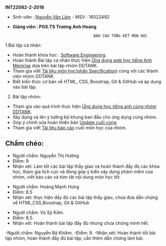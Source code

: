 **INT22082-2-2018**

+ Sinh viên : [Nguyễn Văn Lâm](https://github.com/godturtle48)  - MSV : 16022492

+ **Giảng viên : PGS.TS Trương Anh Hoàng**
                                
                                          BÁO CÁO TỔNG KẾT MÔN HỌC

1.Bài tập cá nhân:
+	Hoàn thành khóa học : [Software Engineering](https://github.com/truonganhhoang/INT2208-2-2018/tree/master/NguyenVanLam/BaiTapTuan9-12).
+	Hoàn thành Bài tập cá nhân thực hiện [Ứng dụng web học tiếng Anh Memrise](https://github.com/truonganhhoang/INT2208-2-2018/tree/master/nhom-DDTANK) dựa trên bài tập nhóm DDTANK.
+	Tham gia viết [Tài liệu môn học(phần Specification)](https://docs.google.com/document/d/1a4i_31R8WBUAnF91syr1FwBpKoAiTY6rEJt1xWjb74M/edit#heading=h.nzv2vaiffe4k) cùng với các thành viên nhóm DDTANK.
+	Biết kiến thức cơ bản về HTML, CSS, Boostrap, Git & GitHub và áp dụng vào bài tập.
2. Bài tập nhóm:
+	Tham gia vào quá trình thực hiện [Ứng dụng học tiếng anh cùng nhóm DDTANK](https://github.com/truonganhhoang/INT2208-2-2018/tree/master/nhom-DDTANK).
+	Xây dựng và lên ý tưởng bộ khung ban đầu cho ứng dụng cùng nhóm.
+	Góp ý chỉnh sửa hoàn thiện bản [Update cuối cùng](https://github.com/truonganhhoang/INT2208-2-2018/tree/master/nhom-DDTANK).
+	Tham gia viết [Tài liệu báo cáo](https://docs.google.com/document/d/1qLR-qvxi7L6LPCddOGcklxoBS2ZtSFLXLnNQ_AM5NvE/edit) cuối môn học của nhóm.

## Chấm chéo:
+ Người chấm: Nguyễn Thị Hường
+ Điểm: 9
+ Nhận xét: Làm tốt các bài tập thầy giao và hoàn thành đầy đủ các khóa học, tham gia tích cực và đóng góp ý kiến xây dựng phàm mềm của nhóm, viết báo cáo và tóm tăt nội dung môn học tốt.

- Người chấm: Hoàng Mạnh Hưng
- Điểm: 8.5
- Nhận xét: thực hiện đầy đủ các bài tập thầy giao, chưa đưa dẫn chứng về HTML,CSS,Boostrap, Git & GitHub

*	Người chấm: Vũ Sỹ Kiên.
*	Điểm: 8,5.
* Nhận xét: Hoàn thành bài tập đầy đủ nhưng chưa chứng minh hết.

-Người chấm: Nguyễn Bá Khiêm.
-Điểm: 9.
-Nhận xét: Hoàn thành tốt bài tập nhóm, hoàn thành đầy đủ bài tập, cần thêm dẫn chứng làm bài.
